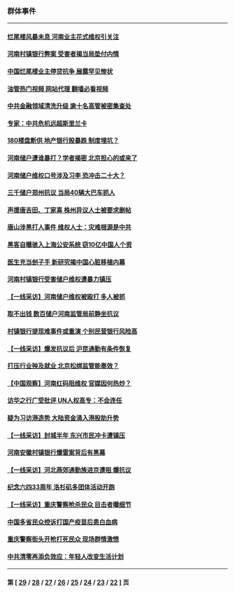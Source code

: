 ### 群体事件
---
#### [烂尾楼风暴未息 河南业主花式维权引关注](../../pages/ncid279/n13794519.md?08091245) 
#### [河南村镇银行弊案 受害者揭当局垫付内情](../../pages/ncid279/n13791990.md?08091245) 
#### [中国烂尾楼业主停贷抗争 展露罕见惨状](../../pages/ncid279/n13787794.md?08091245) 
#### [油管热门视频 网站代理 翻墙必看视频](http://209.222.30.114:81/youtube.html?08091245)
#### [中共金融领域清洗升级 逾十名高管被密集查处](../../pages/ncid279/n13782694.md?08091245) 
#### [专家：中共危机远超斯里兰卡](../../pages/ncid279/n13782248.md?08091245) 
#### [180楼盘断供 地产银行股暴跌 制度埋坑？](../../pages/ncid279/n13780778.md?08091245) 
#### [河南储户遭谁暴打？学者揭密 北京担心的或来了](../../pages/ncid279/n13779407.md?08091245) 
#### [河南储户维权口号涉及习李 恐冲击二十大？](../../pages/ncid279/n13778148.md?08091245) 
#### [三千储户郑州抗议 当局40辆大巴车抓人](../../pages/ncid279/n13777593.md?08091245) 
#### [声援唐吉田、丁家喜 株州异议人士被要求删帖](../../pages/ncid279/n13775534.md?08091245) 
#### [唐山涉黑打人事件 维权人士：灾难根源是中共](../../pages/ncid279/n13773534.md?08091245) 
#### [黑客自曝骇入上海公安系统 窃10亿中国人个资](../../pages/ncid279/n13773395.md?08091245) 
#### [医生充当刽子手 新研究揭中国心脏移植内幕](../../pages/ncid279/n13772291.md?08091245) 
#### [河南村镇银行受害储户维权遭暴力镇压](../../pages/ncid279/n13770841.md?08091245) 
#### [【一线采访】河南储户维权被殴打 多人被抓](../../pages/ncid279/n13768629.md?08091245) 
#### [取不出钱 数百储户河南监管局前静坐抗议](../../pages/ncid279/n13767198.md?08091245) 
#### [村镇银行提现难事件或重演 个别民营银行风险高](../../pages/ncid279/n13764495.md?08091245) 
#### [【一线采访】爆发抗议后 沪昆通勤有条件恢复](../../pages/ncid279/n13763504.md?08091245) 
#### [打压行业殃及就业 北京松绑监管能奏效？](../../pages/ncid279/n13761130.md?08091245) 
#### [【中国观察】河南红码阻维权 官媒因何热炒？](../../pages/ncid279/n13760146.md?08091245) 
#### [访华之行广受批评 UN人权高专：不会连任](../../pages/ncid279/n13758655.md?08091245) 
#### [疑为习访港造势 大陆资金涌入港股助升势](../../pages/ncid279/n13756127.md?08091245) 
#### [【一线采访】封城半年 东兴市民冲卡遭镇压](../../pages/ncid279/n13754277.md?08091245) 
#### [河南安徽村镇银行爆雷案背后有黑幕](../../pages/ncid279/n13754230.md?08091245) 
#### [【一线采访】河北燕郊通勤族进京遭阻 爆抗议](../../pages/ncid279/n13749999.md?08091245) 
#### [纪念六四33周年 洛杉矶多团体活动开跑](../../pages/ncid279/n13749760.md?08091245) 
#### [【一线采访】重庆警察枪杀民众 目击者曝细节](../../pages/ncid279/n13749360.md?08091245) 
#### [中国多省民众控诉打国产疫苗后患白血病](../../pages/ncid279/n13748740.md?08091245) 
#### [重庆警察街头开枪打死民众 现场群情激愤](../../pages/ncid279/n13749070.md?08091245) 
#### [中共清零再添负效应：年轻人改变生活计划](../../pages/ncid279/n13748102.md?08091245) 

---
#### 第 [ [29](./29.md?08091245) / [28](./28.md?08091245) / [27](./27.md?08091245) / [26](./26.md?08091245) / [25](./25.md?08091245) / [24](./24.md?08091245) / [23](./23.md?08091245) / [22](./22.md?08091245) ] 页
